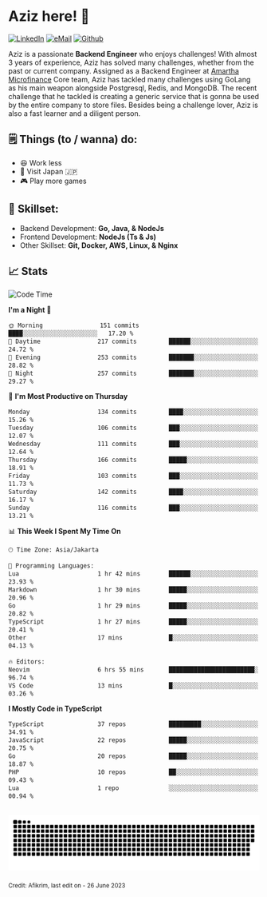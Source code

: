 # Aziz here! 👋

[![LinkedIn](https://img.shields.io/static/v1?message=afikrim&logo=linkedin&label=&color=0077B5&logoColor=white&labelColor=&style=for-the-badge)](https://www.linkedin.com/in/afikrim)
[![eMail](https://img.shields.io/static/v1?message=afikrim10@gmail.com&logo=gmail&label=&color=D14836&logoColor=white&labelColor=&style=for-the-badge)](mailto:afikrim10@gmail.com)
[![Github](https://komarev.com/ghpvc/?username=afikrim&label=Visitors&style=for-the-badge)](https://www.github.com/afikrim)

<!--Introduction-->
Aziz is a passionate **Backend Engineer** who enjoys challenges! With almost 3 years of experience, Aziz has solved many challenges, whether from the past or current company. Assigned as a Backend Engineer at [Amartha Microfinance](https://amartha.com) Core team, Aziz has tackled many challenges using GoLang as his main weapon alongside Postgresql, Redis, and MongoDB. The recent challenge that he tackled is creating a generic service that is gonna be used by the entire company to store files. Besides being a challenge lover, Aziz is also a fast learner and a diligent person.

<!--Things TODO-->
## 🗒️ Things (to / wanna) do:

- 😆 Work less
- 🚀 Visit Japan 🇯🇵
- 🎮 Play more games

<!--Skillset-->
## 🏅 Skillset:

- Backend Development: **Go, Java, & NodeJs**
- Frontend Development: **NodeJs (Ts & Js)**
- Other Skillset: **Git, Docker, AWS, Linux, & Nginx**

## 📈 Stats  

<!--START_SECTION:waka-->
![Code Time](http://img.shields.io/badge/Code%20Time-1%2C177%20hrs%2030%20mins-blue)

**I'm a Night 🦉** 

```text
🌞 Morning                151 commits         ████░░░░░░░░░░░░░░░░░░░░░   17.20 % 
🌆 Daytime                217 commits         ██████░░░░░░░░░░░░░░░░░░░   24.72 % 
🌃 Evening                253 commits         ███████░░░░░░░░░░░░░░░░░░   28.82 % 
🌙 Night                  257 commits         ███████░░░░░░░░░░░░░░░░░░   29.27 % 
```
📅 **I'm Most Productive on Thursday** 

```text
Monday                   134 commits         ████░░░░░░░░░░░░░░░░░░░░░   15.26 % 
Tuesday                  106 commits         ███░░░░░░░░░░░░░░░░░░░░░░   12.07 % 
Wednesday                111 commits         ███░░░░░░░░░░░░░░░░░░░░░░   12.64 % 
Thursday                 166 commits         █████░░░░░░░░░░░░░░░░░░░░   18.91 % 
Friday                   103 commits         ███░░░░░░░░░░░░░░░░░░░░░░   11.73 % 
Saturday                 142 commits         ████░░░░░░░░░░░░░░░░░░░░░   16.17 % 
Sunday                   116 commits         ███░░░░░░░░░░░░░░░░░░░░░░   13.21 % 
```


📊 **This Week I Spent My Time On** 

```text
🕑︎ Time Zone: Asia/Jakarta

💬 Programming Languages: 
Lua                      1 hr 42 mins        ██████░░░░░░░░░░░░░░░░░░░   23.93 % 
Markdown                 1 hr 30 mins        █████░░░░░░░░░░░░░░░░░░░░   20.96 % 
Go                       1 hr 29 mins        █████░░░░░░░░░░░░░░░░░░░░   20.82 % 
TypeScript               1 hr 27 mins        █████░░░░░░░░░░░░░░░░░░░░   20.41 % 
Other                    17 mins             █░░░░░░░░░░░░░░░░░░░░░░░░   04.13 % 

🔥 Editors: 
Neovim                   6 hrs 55 mins       ████████████████████████░   96.74 % 
VS Code                  13 mins             █░░░░░░░░░░░░░░░░░░░░░░░░   03.26 % 
```

**I Mostly Code in TypeScript** 

```text
TypeScript               37 repos            █████████░░░░░░░░░░░░░░░░   34.91 % 
JavaScript               22 repos            █████░░░░░░░░░░░░░░░░░░░░   20.75 % 
Go                       20 repos            █████░░░░░░░░░░░░░░░░░░░░   18.87 % 
PHP                      10 repos            ██░░░░░░░░░░░░░░░░░░░░░░░   09.43 % 
Lua                      1 repo              ░░░░░░░░░░░░░░░░░░░░░░░░░   00.94 % 
```




<!--END_SECTION:waka-->


<br clear="both">

<div align="center">
  <img src="https://raw.githubusercontent.com/afikrim/afikrim/output/snake.svg" alt="Snake animation" />
</div>


<sub>Credit: Afikrim, last edit on - 26 June 2023</sub>
